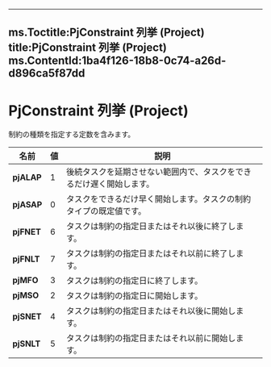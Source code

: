 

---
ms.Toctitle:PjConstraint 列挙 (Project)
title:PjConstraint 列挙 (Project)
ms.ContentId:1ba4f126-18b8-0c74-a26d-d896ca5f87dd
---
# PjConstraint 列挙 (Project)




制約の種類を指定する定数を含みます。

|**名前**|**値**|**説明**|
|---|---|---|
|**pjALAP**|1|後続タスクを延期させない範囲内で、タスクをできるだけ遅く開始します。|
|**pjASAP**|0|タスクをできるだけ早く開始します。タスクの制約タイプの既定値です。|
|**pjFNET**|6|タスクは制約の指定日またはそれ以後に終了します。|
|**pjFNLT**|7|タスクは制約の指定日またはそれ以前に終了します。|
|**pjMFO**|3|タスクは制約の指定日に終了します。|
|**pjMSO**|2|タスクは制約の指定日に開始します。|
|**pjSNET**|4|タスクは制約の指定日またはそれ以後に開始します。|
|**pjSNLT**|5|タスクは制約の指定日またはそれ以前に開始します。|




